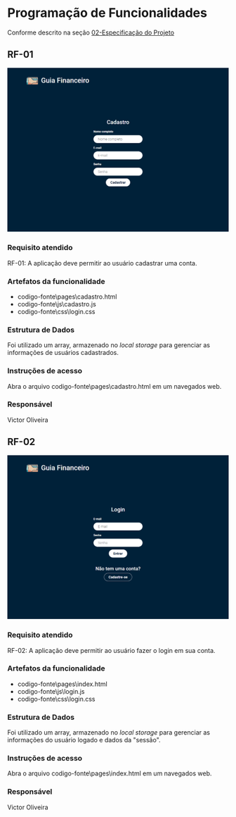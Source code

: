 # Programação de Funcionalidades

Conforme descrito na seção [02-Especificação do Projeto](./02-Especificação%20do%20Projeto.md)

## RF-01

![Cadastro do usuário](./img/cadastro.png "Cadastro do usuário")

### Requisito atendido

RF-01: A aplicação deve permitir ao usuário cadastrar uma conta.

### Artefatos da funcionalidade

* codigo-fonte\pages\cadastro.html
* codigo-fonte\js\cadastro.js
* codigo-fonte\css\login.css

### Estrutura de Dados

Foi utilizado um array, armazenado no *local storage* para gerenciar as informações de usuários cadastrados.

### Instruções de acesso

Abra o arquivo codigo-fonte\pages\cadastro.html em um navegados web.

### Responsável

Victor Oliveira

## RF-02

![Login do usuário](./img/template-login.png "Login do usuário")

### Requisito atendido

RF-02: A aplicação deve permitir ao usuário fazer o login em sua conta.

### Artefatos da funcionalidade

* codigo-fonte\pages\index.html
* codigo-fonte\js\login.js
* codigo-fonte\css\login.css

### Estrutura de Dados

Foi utilizado um array, armazenado no *local storage* para gerenciar as informações do usuário logado e dados da "sessão".

### Instruções de acesso

Abra o arquivo codigo-fonte\pages\index.html em um navegados web.

### Responsável

Victor Oliveira
